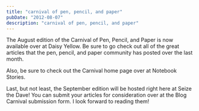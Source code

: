 ```yaml
---
title: "carnival of pen, pencil, and paper"
pubDate: "2012-08-07"
description: "carnival of pen, pencil, and paper"
---
```


The August edition of the Carnival of Pen, Pencil, and Paper is now available over at Daisy Yellow. Be sure to go check out all of the great articles that the pen, pencil, and paper community has posted over the last month.

Also, be sure to check out the Carnival home page over at Notebook Stories.

Last, but not least, the September edition will be hosted right here at Seize the Dave! You can submit your articles for consideration over at the Blog Carnival submission form. I look forward to reading them!
